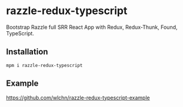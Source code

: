 # razzle-redux-typescript

Bootstrap Razzle full SRR React App with Redux, Redux-Thunk, Found, TypeScript.

## Installation

```
mpm i razzle-redux-typescript
```

## Example

https://github.com/wlchn/razzle-redux-typescript-example

